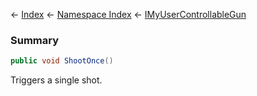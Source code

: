 ← [Index](Api-Index) ← [Namespace Index](Namespace-Index) ← [IMyUserControllableGun](Sandbox.ModAPI.Ingame.IMyUserControllableGun)

### Summary

```csharp
public void ShootOnce()
```

Triggers a single shot.

